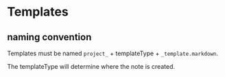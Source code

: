 # Templates

## naming convention

Templates must be named `project_` + templateType + `_template.markdown`.

The templateType will determine where the note is created.